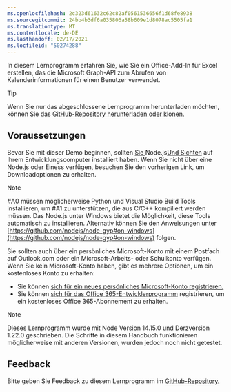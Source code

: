 ```yaml
---
ms.openlocfilehash: 2c323d61632c62c82af0561536656f1d68fe8938
ms.sourcegitcommit: 24bb4b3df6a035806a58b609e1d8078ac5505fa1
ms.translationtype: MT
ms.contentlocale: de-DE
ms.lasthandoff: 02/17/2021
ms.locfileid: "50274288"
---
```

<!-- markdownlint-disable MD002 MD041 -->

In diesem Lernprogramm erfahren Sie, wie Sie ein Office-Add-In für Excel erstellen, das die Microsoft Graph-API zum Abrufen von Kalenderinformationen für einen Benutzer verwendet.

> [!TIP]
> Wenn Sie nur das abgeschlossene Lernprogramm herunterladen möchten, können Sie das [GitHub-Repository herunterladen oder klonen.](https://github.com/microsoftgraph/msgraph-training-office-addin)

## <a name="prerequisites"></a>Voraussetzungen

Bevor Sie mit dieser Demo beginnen, sollten [ Sie ](https://nodejs.org)Node.js[Und Sichten](https://yarnpkg.com/) auf Ihrem Entwicklungscomputer installiert haben. Wenn Sie nicht über eine Node.js oder Einess verfügen, besuchen Sie den vorherigen Link, um Downloadoptionen zu erhalten.

> [!NOTE]
> #A0 müssen möglicherweise Python und Visual Studio Build Tools installieren, um #A1 zu unterstützen, die aus C/C++ kompiliert werden müssen. Das Node.js unter Windows bietet die Möglichkeit, diese Tools automatisch zu installieren. Alternativ können Sie den Anweisungen unter [https://github.com/nodejs/node-gyp#on-windows](https://github.com/nodejs/node-gyp#on-windows) folgen.

Sie sollten auch über ein persönliches Microsoft-Konto mit einem Postfach auf Outlook.com oder ein Microsoft-Arbeits- oder Schulkonto verfügen. Wenn Sie kein Microsoft-Konto haben, gibt es mehrere Optionen, um ein kostenloses Konto zu erhalten:

- Sie können [sich für ein neues persönliches Microsoft-Konto registrieren.](https://signup.live.com/signup?wa=wsignin1.0&rpsnv=12&ct=1454618383&rver=6.4.6456.0&wp=MBI_SSL_SHARED&wreply=https://mail.live.com/default.aspx&id=64855&cbcxt=mai&bk=1454618383&uiflavor=web&uaid=b213a65b4fdc484382b6622b3ecaa547&mkt=E-US&lc=1033&lic=1)
- Sie können [sich für das Office 365-Entwicklerprogramm](https://developer.microsoft.com/office/dev-program) registrieren, um ein kostenloses Office 365-Abonnement zu erhalten.

> [!NOTE]
> Dieses Lernprogramm wurde mit Node Version 14.15.0 und Derzversion 1.22.0 geschrieben. Die Schritte in diesem Handbuch funktionieren möglicherweise mit anderen Versionen, wurden jedoch noch nicht getestet.

## <a name="feedback"></a>Feedback

Bitte geben Sie Feedback zu diesem Lernprogramm im [GitHub-Repository.](https://github.com/microsoftgraph/msgraph-training-office-addin)
